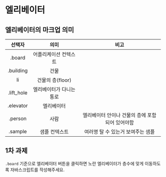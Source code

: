 # 엘리베이터

## 엘리베이터의 마크업 의미

|선택자|의미|비고|
|:----:|:----:|:----:|
|.board|어플리케이션 컨텍스트||
|.building|건물||
|li|건물의 층(floor)||
|.lift_hole|엘리베이터가 다니는 통로||
|.elevator|엘리베이터||
|.person|사람|엘리베이터 안이나 건물의 층에 포함되어 있어야함|
|.sample|샘플 컨텍스트|여러명 탈 수 있는거 보여주는 샘플|

## 1차 과제

`.board` 기준으로 엘리베이터 버튼을 클릭하면 노란 엘리베이터가 층수에 맞게 이동하도록 자바스크립트를 작성해주세요.